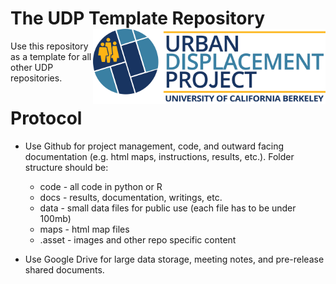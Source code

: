 # The UDP Template Repository <a href='https://urbandisplacement.org/'><img src='.assets/images/UDP_Logo.png' align="right" height="120" /></a>

Use this repository as a template for all other UDP repositories. 

# Protocol

* Use Github for project management, code, and outward facing documentation (e.g. html maps, instructions, results, etc.). Folder structure should be: 
	* code - all code in python or R
	* docs - results, documentation, writings, etc.
	* data - small data files for public use (each file has to be under 100mb)
	* maps - html map files
	* .asset - images and other repo specific content

* Use Google Drive for large data storage, meeting notes, and pre-release shared documents. 
